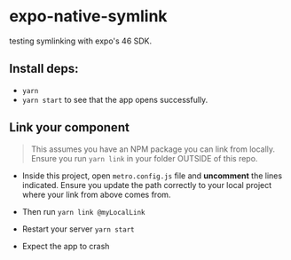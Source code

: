 # expo-native-symlink

testing symlinking with expo's 46 SDK.

## Install deps:

- `yarn`
- `yarn start` to see that the app opens successfully.

## Link your component

> This assumes you have an NPM package you can link from locally. Ensure you run `yarn link` in your folder OUTSIDE of this repo.

- Inside this project, open `metro.config.js` file and **uncomment** the lines indicated. Ensure you update the path correctly to your local project where your link from above comes from.
- Then run `yarn link @myLocalLink`

- Restart your server `yarn start`

- Expect the app to crash
